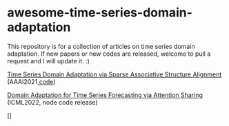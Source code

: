 # awesome-time-series-domain-adaptation
This repository is for a collection of articles on time series domain adaptation. If new papers or new codes are released, welcome to pull a request and I will update it. :)

[Time Series Domain Adaptation via Sparse Associative Structure Alignment](https://arxiv.org/abs/2012.11797) (AAAI2021,[code](https://github.com/DMIRLAB-Group/SASA))

[Domain Adaptation for Time Series Forecasting via Attention Sharing](https://arxiv.org/abs/2102.06828) (ICML2022, node code release)

[]

